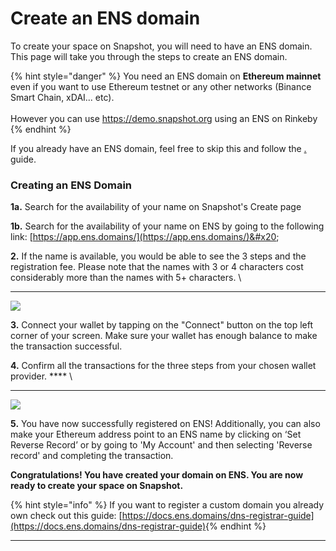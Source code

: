 # Create an ENS domain

To create your space on Snapshot, you will need to have an ENS domain. This page will take you through the steps to create an ENS domain.&#x20;

{% hint style="danger" %}
You need an ENS domain on **Ethereum mainnet** even if you want to use Ethereum testnet or any other networks (Binance Smart Chain, xDAI... etc).\
\
However you can use https://demo.snapshot.org using an ENS on Rinkeby&#x20;
{% endhint %}

If you already have an ENS domain, feel free to skip this and follow the [.](./ "mention") guide.

### **Creating an ENS Domain**

**1a.** Search for the availability of your name on Snapshot's Create page

**1b.**  Search for the availability of your name on ENS by going to the following link:  [https://app.ens.domains/](https://app.ens.domains/)&#x20;

**2.**  If the name is available, you would be able to see the 3 steps and the registration fee. Please note that the names with 3 or 4 characters cost considerably more than the names with 5+ characters. \
****

![](https://lh6.googleusercontent.com/iE8w0jmuNrDV7jtpFPUYxB0rgSF6SKpU8OTNdVlvMaYaem1MzHglWQ9S99h2Ub-PWVJTDvOBbxGKA\_7OuNHe6-YIt003oEdvudCZG37xAuUXSmJP5PXl-1By7s8betevYzuID3c=s0)

**3.** Connect your wallet by tapping on the "Connect" button on the top left corner of your screen. Make sure your wallet has enough balance to make the transaction successful.

**4.** Confirm all the transactions for the three steps from your chosen wallet provider. **** \
****

![](https://lh5.googleusercontent.com/d11GatKZ1P25f-uE1RphuiPEEf1V5ni-zX4hF4CKJYWaZUKWojmdbDw5wxxudYRVJMzoGxmP9MNhsh-lYVJEWdFu5zurWD1DXOkoYr6gMznyIRf0roFCuBXaimPdbmiqx\_QNnqY=s0)

**5.** You have now successfully registered on ENS! Additionally, you can also make your Ethereum address point to an ENS name by clicking on ‘Set Reverse Record’ or by going to 'My Account' and then selecting 'Reverse record' and completing the transaction.

**Congratulations! You have created your domain on ENS. You are now ready to create your space on Snapshot.**

{% hint style="info" %}
If you want to register a custom domain you already own check out this guide: [https://docs.ens.domains/dns-registrar-guide](https://docs.ens.domains/dns-registrar-guide)​
{% endhint %}

****
